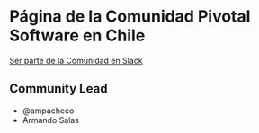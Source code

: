 # Página de la Comunidad Pivotal Software en Chile

[Ser parte de la Comunidad en Slack](https://pivotal-software-chile.cfapps.io)



## Community Lead

* @ampacheco 
* Armando Salas
